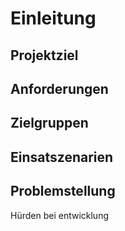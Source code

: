 # Einleitung

## Projektziel

## Anforderungen

## Zielgruppen

## Einsatszenarien

## Problemstellung

Hürden bei entwicklung
